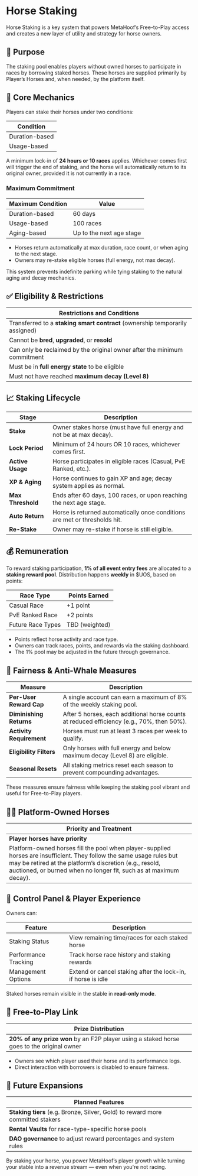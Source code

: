 <!-- ![hero](/img/banners/STAKE.png) -->

# Horse Staking

Horse Staking is a key system that powers MetaHoof’s Free-to-Play access and creates a new layer of utility and strategy for horse owners.

## 🎯 Purpose

The staking pool enables players without owned horses to participate in races by borrowing staked horses. These horses are supplied primarily by Player’s Horses and, when needed, by the platform itself.

## 🧩 Core Mechanics

Players can stake their horses under two conditions:

| Condition      |
| -------------- |
| Duration-based |
| Usage-based    |

A minimum lock-in of **24 hours or 10 races** applies. Whichever comes first will trigger the end of staking, and the horse will automatically return to its original owner, provided it is not currently in a race.

### Maximum Commitment

| Maximum Condition | Value                    |
| ----------------- | ------------------------ |
| Duration-based    | 60 days                  |
| Usage-based       | 100 races                |
| Aging-based       | Up to the next age stage |

- Horses return automatically at max duration, race count, or when aging to the next stage.
- Owners may re-stake eligible horses (full energy, not max decay).

This system prevents indefinite parking while tying staking to the natural aging and decay mechanics.

## ✅ Eligibility & Restrictions

| Restrictions and Conditions                                                  |
| ---------------------------------------------------------------------------- |
| Transferred to a **staking smart contract** (ownership temporarily assigned) |
| Cannot be **bred**, **upgraded**, or **resold**                              |
| Can only be reclaimed by the original owner after the minimum commitment     |
| Must be in **full energy state** to be eligible                              |
| Must not have reached **maximum decay (Level 8)**                            |

## 📈 Staking Lifecycle

| Stage             | Description                                                                |
| ----------------- | -------------------------------------------------------------------------- |
| **Stake**         | Owner stakes horse (must have full energy and not be at max decay).        |
| **Lock Period**   | Minimum of 24 hours OR 10 races, whichever comes first.                    |
| **Active Usage**  | Horse participates in eligible races (Casual, PvE Ranked, etc.).           |
| **XP & Aging**    | Horse continues to gain XP and age; decay system applies as normal.        |
| **Max Threshold** | Ends after 60 days, 100 races, or upon reaching the next age stage.        |
| **Auto Return**   | Horse is returned automatically once conditions are met or thresholds hit. |
| **Re-Stake**      | Owner may re-stake if horse is still eligible.                             |

## 💰 Remuneration

To reward staking participation, **1% of all event entry fees** are allocated to a **staking reward pool**. Distribution happens **weekly** in $UOS, based on points:

| Race Type         | Points Earned  |
| ----------------- | -------------- |
| Casual Race       | +1 point       |
| PvE Ranked Race   | +2 points      |
| Future Race Types | TBD (weighted) |

- Points reflect horse activity and race type.
- Owners can track races, points, and rewards via the staking dashboard.
- The 1% pool may be adjusted in the future through governance.

## 🐋 Fairness & Anti-Whale Measures

| Measure                  | Description                                                                               |
| ------------------------ | ----------------------------------------------------------------------------------------- |
| **Per-User Reward Cap**  | A single account can earn a maximum of 8% of the weekly staking pool.                     |
| **Diminishing Returns**  | After 5 horses, each additional horse counts at reduced efficiency (e.g., 70%, then 50%). |
| **Activity Requirement** | Horses must run at least 3 races per week to qualify.                                     |
| **Eligibility Filters**  | Only horses with full energy and below maximum decay (Level 8) are eligible.              |
| **Seasonal Resets**      | All staking metrics reset each season to prevent compounding advantages.                  |

These measures ensure fairness while keeping the staking pool vibrant and useful for Free-to-Play players.

## 🧑‍🌾 Platform-Owned Horses

| Priority and Treatment                                                                                                                                                                                                                                |
| ----------------------------------------------------------------------------------------------------------------------------------------------------------------------------------------------------------------------------------------------------- |
| **Player horses have priority**                                                                                                                                                                                                                       |
| Platform-owned horses fill the pool when player-supplied horses are insufficient. They follow the same usage rules but may be retired at the platform’s discretion (e.g., resold, auctioned, or burned when no longer fit, such as at maximum decay). |

## 🧰 Control Panel & Player Experience

Owners can:

| Feature              | Description                                                  |
| -------------------- | ------------------------------------------------------------ |
| Staking Status       | View remaining time/races for each staked horse              |
| Performance Tracking | Track horse race history and staking rewards                 |
| Management Options   | Extend or cancel staking after the lock-in, if horse is idle |

Staked horses remain visible in the stable in **read-only mode**.

## 🧵 Free-to-Play Link

| Prize Distribution                                                                        |
| ----------------------------------------------------------------------------------------- |
| **20% of any prize won** by an F2P player using a staked horse goes to the original owner |

- Owners see which player used their horse and its performance logs.
- Direct interaction with borrowers is disabled to ensure fairness.

## 🔮 Future Expansions

| Planned Features                                                               |
| ------------------------------------------------------------------------------ |
| **Staking tiers** (e.g. Bronze, Silver, Gold) to reward more committed stakers |
| **Rental Vaults** for race-type-specific horse pools                           |
| **DAO governance** to adjust reward percentages and system rules               |

By staking your horse, you power MetaHoof’s player growth while turning your stable into a revenue stream — even when you're not racing.
